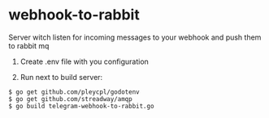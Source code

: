 # webhook-to-rabbit
Server witch listen for incoming messages to your webhook and push them to rabbit mq


1. Create .env file with you configuration

2. Run next to build server: 
```
$ go get github.com/pleycpl/godotenv
$ go get github.com/streadway/amqp
$ go build telegram-webhook-to-rabbit.go
```